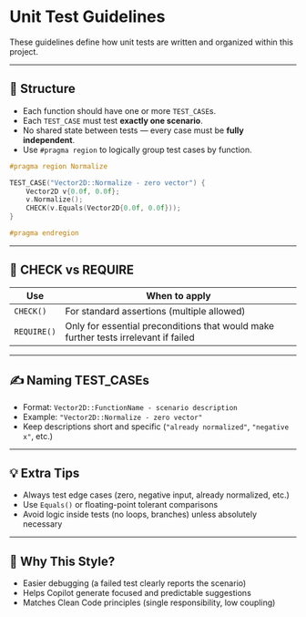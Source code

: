 # Unit Test Guidelines

These guidelines define how unit tests are written and organized within this project.

---

## 📆 Structure

- Each function should have one or more `TEST_CASE`s.
- Each `TEST_CASE` must test **exactly one scenario**.
- No shared state between tests — every case must be **fully independent**.
- Use `#pragma region` to logically group test cases by function.

```cpp
#pragma region Normalize

TEST_CASE("Vector2D::Normalize - zero vector") {
    Vector2D v{0.0f, 0.0f};
    v.Normalize();
    CHECK(v.Equals(Vector2D{0.0f, 0.0f}));
}

#pragma endregion
```

---

## 🧪 CHECK vs REQUIRE

| Use         | When to apply                                 |
|-------------|------------------------------------------------|
| `CHECK()`   | For standard assertions (multiple allowed)     |
| `REQUIRE()` | Only for essential preconditions that would make further tests irrelevant if failed |

---

## ✍️ Naming TEST_CASEs

- Format: `Vector2D::FunctionName - scenario description`
- Example: `"Vector2D::Normalize - zero vector"`
- Keep descriptions short and specific (`"already normalized"`, `"negative x"`, etc.)

---

## 💡 Extra Tips

- Always test edge cases (zero, negative input, already normalized, etc.)
- Use `Equals()` or floating-point tolerant comparisons
- Avoid logic inside tests (no loops, branches) unless absolutely necessary

---

## 🧠 Why This Style?

- Easier debugging (a failed test clearly reports the scenario)
- Helps Copilot generate focused and predictable suggestions
- Matches Clean Code principles (single responsibility, low coupling)
